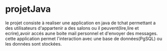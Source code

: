 # projetJava
le projet consiste à realiser une application en java de tchat permettant a des utilisateurs d'appartenir a des salons ou il peuvent(lire,lire et ecrire),avoir accés aune boite mail personnel et d'envoyer des messages.
cette application permet l'interaction avec une base de données(PgSQL) ou les données sont stockées.

